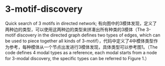 # 3-motif-discovery
Quick search of 3 motifs in directed network;
有向图中的3模体发现，定义了两种边的类型，可以使用这两种边的类型来拼凑出所有种类的3模体（The 3-motif discovery in the directed graph defines two types of edges, which can be used to piece together all kinds of 3-motif），代码中定义了4中模体类型作为参考，每种模体从一个节点出发进行3模体发现，具体类型可以参考图1。（The code defines 4 modal types as a reference, each modal starts from a node for 3-modal discovery, the specific types can be referred to Figure 1.）
